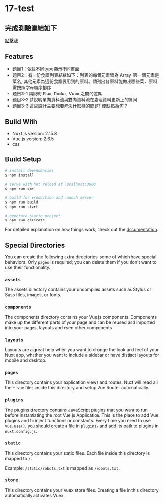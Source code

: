 # 17-test

## 完成測驗連結如下
[點擊我](https://ruruman.github.io/17-pretest/)
## Features
* 題目1：依據不同type顯示不同畫面
* 題目2：有⼀份食譜列表結構如下：列表的每個元素皆為 Array, 第⼀個元素是菜名, 其他元素為這份食譜要⽤到的原料。請列出各原料能做出哪些菜，原料需按照字⺟順序排序
* 題目3-1 請說明 Flux, Redux, Vuex 之間的差異
* 題目3-2 請說明單向資料流與雙向資料流在處理資料更新上的異同
* 題目3-3 這些設計主要想要解決什麼樣的問題? 優缺點為何？
## Build With
* Nuxt.js version: 2.15.8
* Vue.js version: 2.6.5
* css

## Build Setup

```bash
# install dependencies
$ npm install

# serve with hot reload at localhost:3000
$ npm run dev

# build for production and launch server
$ npm run build
$ npm run start

# generate static project
$ npm run generate
```

For detailed explanation on how things work, check out the [documentation](https://nuxtjs.org).

## Special Directories

You can create the following extra directories, some of which have special behaviors. Only `pages` is required; you can delete them if you don't want to use their functionality.

### `assets`

The assets directory contains your uncompiled assets such as Stylus or Sass files, images, or fonts.


### `components`

The components directory contains your Vue.js components. Components make up the different parts of your page and can be reused and imported into your pages, layouts and even other components.


### `layouts`

Layouts are a great help when you want to change the look and feel of your Nuxt app, whether you want to include a sidebar or have distinct layouts for mobile and desktop.



### `pages`

This directory contains your application views and routes. Nuxt will read all the `*.vue` files inside this directory and setup Vue Router automatically.


### `plugins`

The plugins directory contains JavaScript plugins that you want to run before instantiating the root Vue.js Application. This is the place to add Vue plugins and to inject functions or constants. Every time you need to use `Vue.use()`, you should create a file in `plugins/` and add its path to plugins in `nuxt.config.js`.


### `static`

This directory contains your static files. Each file inside this directory is mapped to `/`.

Example: `/static/robots.txt` is mapped as `/robots.txt`.


### `store`

This directory contains your Vuex store files. Creating a file in this directory automatically activates Vuex.

